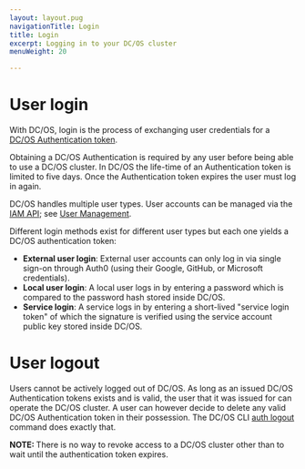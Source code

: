 ```yaml
---
layout: layout.pug
navigationTitle: Login
title: Login
excerpt: Logging in to your DC/OS cluster
menuWeight: 20

---
```


<!-- The source repository for this topic is https://github.com/dcos/dcos-docs-site -->

# User login

With DC/OS, login is the process of exchanging user credentials for a [DC/OS Authentication token](/1.13/security/oss/authentication/authentication-token/).

Obtaining a DC/OS Authentication is required by any user before being able to use a DC/OS cluster. In DC/OS the life-time of an Authentication token is limited to five days. Once the Authentication token expires the user must log in again.

DC/OS handles multiple user types. User accounts can be managed via the [IAM API](/1.13/security/oss/iam-api/); see [User Management](/1.13/security/oss/user-management/).

Different login methods exist for different user types but each one yields a DC/OS authentication token:

* **External user login**: External user accounts can only log in via single sign-on through Auth0 (using their Google, GitHub, or Microsoft credentials).
* **Local user login**: A local user logs in by entering a password which is compared to the password hash stored inside DC/OS.
* **Service login**: A service logs in by entering a short-lived "service login token" of which the signature is verified using the service account public key stored inside DC/OS.

# User logout

Users cannot be actively logged out of DC/OS. As long as an issued DC/OS Authentication tokens exists and is valid, the user that it was issued for can operate the DC/OS cluster. A user can however decide to delete any valid DC/OS Authentication token in their possession. The DC/OS CLI [auth logout](/1.13/cli/command-reference/dcos-auth/dcos-auth-logout/) command does exactly that.

<p class="message--note"><strong>NOTE: </strong>There is no way to revoke access to a DC/OS cluster other than to wait until the authentication token expires.</p>
